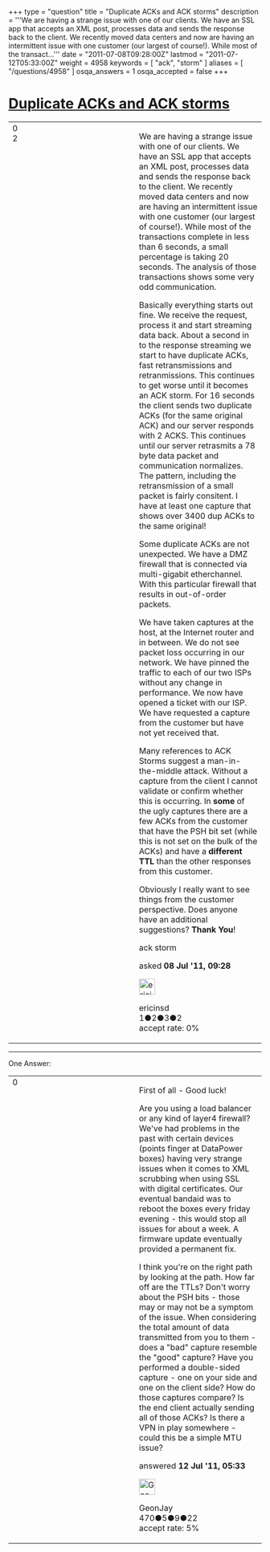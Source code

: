 +++
type = "question"
title = "Duplicate ACKs and ACK storms"
description = '''We are having a strange issue with one of our clients. We have an SSL app that accepts an XML post, processes data and sends the response back to the client. We recently moved data centers and now are having an intermittent issue with one customer (our largest of course!). While most of the transact...'''
date = "2011-07-08T09:28:00Z"
lastmod = "2011-07-12T05:33:00Z"
weight = 4958
keywords = [ "ack", "storm" ]
aliases = [ "/questions/4958" ]
osqa_answers = 1
osqa_accepted = false
+++

<div class="headNormal">

# [Duplicate ACKs and ACK storms](/questions/4958/duplicate-acks-and-ack-storms)

</div>

<div id="main-body">

<div id="askform">

<table id="question-table" style="width:100%;"><colgroup><col style="width: 50%" /><col style="width: 50%" /></colgroup><tbody><tr class="odd"><td style="width: 30px; vertical-align: top"><div class="vote-buttons"><span id="post-4958-upvote" class="ajax-command post-vote up" rel="nofollow" title="I like this post (click again to cancel)"> </span><div id="post-4958-score" class="post-score" title="current number of votes">0</div><span id="post-4958-downvote" class="ajax-command post-vote down" rel="nofollow" title="I dont like this post (click again to cancel)"> </span> <span id="favorite-mark" class="ajax-command favorite-mark" rel="nofollow" title="mark/unmark this question as favorite (click again to cancel)"> </span><div id="favorite-count" class="favorite-count">2</div></div></td><td><div id="item-right"><div class="question-body"><p>We are having a strange issue with one of our clients. We have an SSL app that accepts an XML post, processes data and sends the response back to the client. We recently moved data centers and now are having an intermittent issue with one customer (our largest of course!). While most of the transactions complete in less than 6 seconds, a small percentage is taking 20 seconds. The analysis of those transactions shows some very odd communication.</p><p>Basically everything starts out fine. We receive the request, process it and start streaming data back. About a second in to the response streaming we start to have duplicate ACKs, fast retransmissions and retranmissions. This continues to get worse until it becomes an ACK storm. For 16 seconds the client sends two duplicate ACKs (for the same original ACK) and our server responds with 2 ACKS. This continues until our server retrasmits a 78 byte data packet and communication normalizes. The pattern, including the retransmission of a small packet is fairly consitent. I have at least one capture that shows over 3400 dup ACKs to the same original!</p><p>Some duplicate ACKs are not unexpected. We have a DMZ firewall that is connected via multi-gigabit etherchannel. With this particular firewall that results in out-of-order packets.</p><p>We have taken captures at the host, at the Internet router and in between. We do not see packet loss occurring in our network. We have pinned the traffic to each of our two ISPs without any change in performance. We now have opened a ticket with our ISP. We have requested a capture from the customer but have not yet received that.</p><p>Many references to ACK Storms suggest a man-in-the-middle attack. Without a capture from the client I cannot validate or confirm whether this is occurring. In <strong>some</strong> of the ugly captures there are a few ACKs from the customer that have the PSH bit set (while this is not set on the bulk of the ACKs) and have a <strong>different</strong> <strong>TTL</strong> than the other responses from this customer.</p><p>Obviously I really want to see things from the customer perspective. Does anyone have an additional suggestions? <strong>Thank</strong> <strong>You</strong>!</p></div><div id="question-tags" class="tags-container tags"><span class="post-tag tag-link-ack" rel="tag" title="see questions tagged &#39;ack&#39;">ack</span> <span class="post-tag tag-link-storm" rel="tag" title="see questions tagged &#39;storm&#39;">storm</span></div><div id="question-controls" class="post-controls"></div><div class="post-update-info-container"><div class="post-update-info post-update-info-user"><p>asked <strong>08 Jul '11, 09:28</strong></p><img src="https://secure.gravatar.com/avatar/bdbf9eb175760c2fdcab4d7a2187945c?s=32&amp;d=identicon&amp;r=g" class="gravatar" width="32" height="32" alt="ericinsd&#39;s gravatar image" /><p><span>ericinsd</span><br />
<span class="score" title="1 reputation points">1</span><span title="2 badges"><span class="badge1">●</span><span class="badgecount">2</span></span><span title="3 badges"><span class="silver">●</span><span class="badgecount">3</span></span><span title="2 badges"><span class="bronze">●</span><span class="badgecount">2</span></span><br />
<span class="accept_rate" title="Rate of the user&#39;s accepted answers">accept rate:</span> <span title="ericinsd has no accepted answers">0%</span></p></div></div><div id="comments-container-4958" class="comments-container"></div><div id="comment-tools-4958" class="comment-tools"></div><div class="clear"></div><div id="comment-4958-form-container" class="comment-form-container"></div><div class="clear"></div></div></td></tr></tbody></table>

------------------------------------------------------------------------

<div class="tabBar">

<span id="sort-top"></span>

<div class="headQuestions">

One Answer:

</div>

</div>

<span id="4992"></span>

<div id="answer-container-4992" class="answer">

<table style="width:100%;"><colgroup><col style="width: 50%" /><col style="width: 50%" /></colgroup><tbody><tr class="odd"><td style="width: 30px; vertical-align: top"><div class="vote-buttons"><span id="post-4992-upvote" class="ajax-command post-vote up" rel="nofollow" title="I like this post (click again to cancel)"> </span><div id="post-4992-score" class="post-score" title="current number of votes">0</div><span id="post-4992-downvote" class="ajax-command post-vote down" rel="nofollow" title="I dont like this post (click again to cancel)"> </span></div></td><td><div class="item-right"><div class="answer-body"><p>First of all - Good luck!</p><p>Are you using a load balancer or any kind of layer4 firewall? We've had problems in the past with certain devices (points finger at DataPower boxes) having very strange issues when it comes to XML scrubbing when using SSL with digital certificates. Our eventual bandaid was to reboot the boxes every friday evening - this would stop all issues for about a week. A firmware update eventually provided a permanent fix.</p><p>I think you're on the right path by looking at the path. How far off are the TTLs? Don't worry about the PSH bits - those may or may not be a symptom of the issue. When considering the total amount of data transmitted from you to them - does a "bad" capture resemble the "good" capture? Have you performed a double-sided capture - one on your side and one on the client side? How do those captures compare? Is the end client actually sending all of those ACKs? Is there a VPN in play somewhere - could this be a simple MTU issue?</p></div><div class="answer-controls post-controls"></div><div class="post-update-info-container"><div class="post-update-info post-update-info-user"><p>answered <strong>12 Jul '11, 05:33</strong></p><img src="https://secure.gravatar.com/avatar/9e493496d59bb4ce33c37cd6e7a26a4d?s=32&amp;d=identicon&amp;r=g" class="gravatar" width="32" height="32" alt="GeonJay&#39;s gravatar image" /><p><span>GeonJay</span><br />
<span class="score" title="470 reputation points">470</span><span title="5 badges"><span class="badge1">●</span><span class="badgecount">5</span></span><span title="9 badges"><span class="silver">●</span><span class="badgecount">9</span></span><span title="22 badges"><span class="bronze">●</span><span class="badgecount">22</span></span><br />
<span class="accept_rate" title="Rate of the user&#39;s accepted answers">accept rate:</span> <span title="GeonJay has 2 accepted answers">5%</span></p></div></div><div id="comments-container-4992" class="comments-container"></div><div id="comment-tools-4992" class="comment-tools"></div><div class="clear"></div><div id="comment-4992-form-container" class="comment-form-container"></div><div class="clear"></div></div></td></tr></tbody></table>

</div>

<div class="paginator-container-left">

</div>

</div>

</div>

